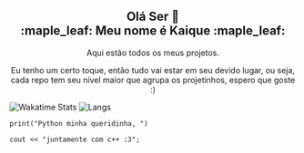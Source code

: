 <h2 align="center">Olá Ser 👋<br/>:maple_leaf: Meu nome é Kaique :maple_leaf:</h1>

<p align="center">Aqui estão todos os meus projetos.</p>
<p align="center">Eu tenho um certo toque, então tudo vai estar em seu devido lugar, ou seja, cada repo tem seu nível maior que agrupa os projetinhos, espero que goste :)</p>

![Wakatime Stats](https://github-readme-stats.vercel.app/api/wakatime?username=bdkiqdd&theme=dark&layout=compact)
![Langs](https://github-readme-stats.vercel.app/api/top-langs/?username=bdkiqdd&theme=dark&layout=compact)

~~~
print("Python minha queridinha, ")

cout << "juntamente com c++ :3";
~~~
